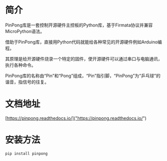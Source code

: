 # 简介

PinPong库是一套控制开源硬件主控板的Python库，基于Firmata协议并兼容MicroPython语法。

借助于PinPong库，直接用Python代码就能给各种常见的开源硬件例如Arduino编程。

其原理是给开源硬件烧录一个特定的固件，使开源硬件可以通过串口与电脑通讯，执行各种命令。

PinPong库的名称由“Pin”和“Pong”组成，“Pin”指引脚，“PinPong”为“乒乓球”的谐音，指信号的往复。

# 文档地址
[https://pinpong.readthedocs.io/]("https://pinpong.readthedocs.io/")


# 安装方法
```
pip install pinpong
```